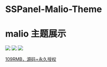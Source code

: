 # SSPanel-Malio-Theme

# malio 主题展示
![](https://upload-images.jianshu.io/upload_images/6230889-790b9f850a5ad5ca.png?imageMogr2/auto-orient/strip%7CimageView2/2/w/1240)
![](https://upload-images.jianshu.io/upload_images/6230889-f0ae4bfd38ee062d.png?imageMogr2/auto-orient/strip%7CimageView2/2/w/1240)
![](https://upload-images.jianshu.io/upload_images/6230889-2c68718d476573fa.png?imageMogr2/auto-orient/strip%7CimageView2/2/w/1240)

[109RMB，源码+永久授权](https://item.taobao.com/item.htm?spm=a2oq0.12575281.0.0.50111debrzUqH3&ft=t&id=624353851319)
